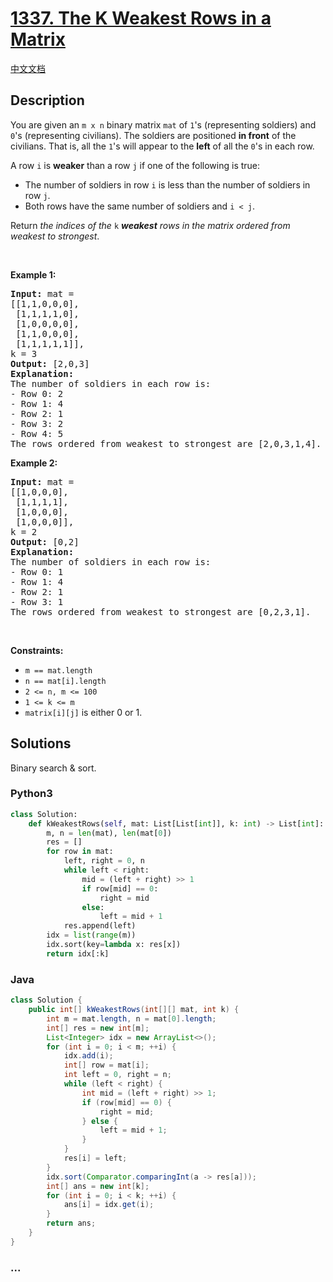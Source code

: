 # [1337. The K Weakest Rows in a Matrix](https://leetcode.com/problems/the-k-weakest-rows-in-a-matrix)

[中文文档](/solution/1300-1399/1337.The%20K%20Weakest%20Rows%20in%20a%20Matrix/README.md)

## Description

<p>You are given an <code>m x n</code> binary matrix <code>mat</code> of <code>1</code>&#39;s (representing soldiers) and <code>0</code>&#39;s (representing civilians). The soldiers are positioned <strong>in front</strong> of the civilians. That is, all the <code>1</code>&#39;s will appear to the <strong>left</strong> of all the <code>0</code>&#39;s in each row.</p>

<p>A row <code>i</code> is <strong>weaker</strong> than a row <code>j</code> if one of the following is true:</p>

<ul>
	<li>The number of soldiers in row <code>i</code> is less than the number of soldiers in row <code>j</code>.</li>
	<li>Both rows have the same number of soldiers and <code>i &lt; j</code>.</li>
</ul>

<p>Return <em>the indices of the </em><code>k</code><em> <strong>weakest</strong> rows in the matrix ordered from weakest to strongest</em>.</p>

<p>&nbsp;</p>
<p><strong>Example 1:</strong></p>

<pre>
<strong>Input:</strong> mat = 
[[1,1,0,0,0],
 [1,1,1,1,0],
 [1,0,0,0,0],
 [1,1,0,0,0],
 [1,1,1,1,1]], 
k = 3
<strong>Output:</strong> [2,0,3]
<strong>Explanation:</strong> 
The number of soldiers in each row is: 
- Row 0: 2 
- Row 1: 4 
- Row 2: 1 
- Row 3: 2 
- Row 4: 5 
The rows ordered from weakest to strongest are [2,0,3,1,4].
</pre>

<p><strong>Example 2:</strong></p>

<pre>
<strong>Input:</strong> mat = 
[[1,0,0,0],
 [1,1,1,1],
 [1,0,0,0],
 [1,0,0,0]], 
k = 2
<strong>Output:</strong> [0,2]
<strong>Explanation:</strong> 
The number of soldiers in each row is: 
- Row 0: 1 
- Row 1: 4 
- Row 2: 1 
- Row 3: 1 
The rows ordered from weakest to strongest are [0,2,3,1].
</pre>

<p>&nbsp;</p>
<p><strong>Constraints:</strong></p>

<ul>
	<li><code>m == mat.length</code></li>
	<li><code>n == mat[i].length</code></li>
	<li><code>2 &lt;= n, m &lt;= 100</code></li>
	<li><code>1 &lt;= k &lt;= m</code></li>
	<li><code>matrix[i][j]</code> is either 0 or 1.</li>
</ul>


## Solutions

Binary search & sort.

<!-- tabs:start -->

### **Python3**

```python
class Solution:
    def kWeakestRows(self, mat: List[List[int]], k: int) -> List[int]:
        m, n = len(mat), len(mat[0])
        res = []
        for row in mat:
            left, right = 0, n
            while left < right:
                mid = (left + right) >> 1
                if row[mid] == 0:
                    right = mid
                else:
                    left = mid + 1
            res.append(left)
        idx = list(range(m))
        idx.sort(key=lambda x: res[x])
        return idx[:k]
```

### **Java**

```java
class Solution {
    public int[] kWeakestRows(int[][] mat, int k) {
        int m = mat.length, n = mat[0].length;
        int[] res = new int[m];
        List<Integer> idx = new ArrayList<>();
        for (int i = 0; i < m; ++i) {
            idx.add(i);
            int[] row = mat[i];
            int left = 0, right = n;
            while (left < right) {
                int mid = (left + right) >> 1;
                if (row[mid] == 0) {
                    right = mid;
                } else {
                    left = mid + 1;
                }
            }
            res[i] = left;
        }
        idx.sort(Comparator.comparingInt(a -> res[a]));
        int[] ans = new int[k];
        for (int i = 0; i < k; ++i) {
            ans[i] = idx.get(i);
        }
        return ans;
    }
}
```

### **...**

```

```

<!-- tabs:end -->
